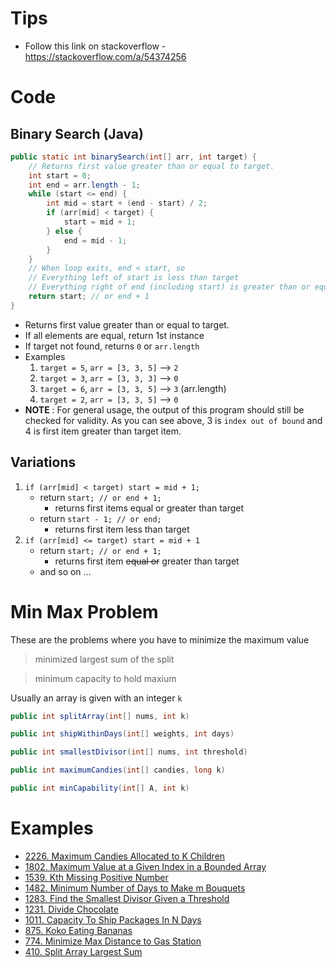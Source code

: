 # Tips
- Follow this link on stackoverflow - https://stackoverflow.com/a/54374256 

# Code
## Binary Search (Java)
```java
public static int binarySearch(int[] arr, int target) {
    // Returns first value greater than or equal to target. 
    int start = 0;
    int end = arr.length - 1;
    while (start <= end) {
        int mid = start + (end - start) / 2;
        if (arr[mid] < target) {
            start = mid + 1;
        } else {
            end = mid - 1;
        }
    }
    // When loop exits, end < start, so
    // Everything left of start is less than target
    // Everything right of end (including start) is greater than or equal to target
    return start; // or end + 1
}
```
- Returns first value greater than or equal to target. 
- If all elements are equal, return 1st instance
- If target not found, returns `0` or `arr.length`
- Examples
  1. `target = 5`, `arr = [3, 3, 5]` --> `2`
  2. `target = 3`, `arr = [3, 3, 3]` --> `0`
  3. `target = 6`, `arr = [3, 3, 5]` --> `3` (arr.length)
  4. `target = 2`, `arr = [3, 3, 5]` --> `0`
- **NOTE** : For general usage, the output of this program should still be checked for validity. As you can see above, 3 is `index out of bound` and 4 is first item greater than target item.

## Variations
1. `if (arr[mid] < target) start = mid + 1;`
   - return `start; // or end + 1;`
     - returns first items equal or greater than target
   - return `start - 1; // or end;`
     - returns first item less than target
3. `if (arr[mid] <= target) start = mid + 1`
   - return `start; // or end + 1;`
     - returns first item ~~equal or~~ greater than target
   - and so on ... 

# Min Max Problem
These are the problems where you have to minimize the maximum value
> minimized largest sum of the split

> minimum capacity to hold maxium

Usually an array is given with an integer `k`

```java
public int splitArray(int[] nums, int k)

public int shipWithinDays(int[] weights, int days)

public int smallestDivisor(int[] nums, int threshold)

public int maximumCandies(int[] candies, long k)

public int minCapability(int[] A, int k)
```

# Examples
- [2226. Maximum Candies Allocated to K Children](https://leetcode.com/problems/maximum-candies-allocated-to-k-children/discuss/1908888/JavaC%2B%2BPython-Binary-Search-with-Explanation)
- [1802. Maximum Value at a Given Index in a Bounded Array](https://leetcode.com/problems/maximum-value-at-a-given-index-in-a-bounded-array/discuss/1119801/Python-Binary-Search)
- [1539. Kth Missing Positive Number](https://leetcode.com/problems/kth-missing-positive-number/discuss/779999/JavaC++Python-O(logN))
- [1482. Minimum Number of Days to Make m Bouquets](https://leetcode.com/problems/minimum-number-of-days-to-make-m-bouquets/discuss/686316/javacpython-binary-search)
- [1283. Find the Smallest Divisor Given a Threshold](https://leetcode.com/problems/find-the-smallest-divisor-given-a-threshold/discuss/446376/javacpython-bianry-search)
- [1231. Divide Chocolate](https://leetcode.com/problems/divide-chocolate/discuss/408503/Python-Binary-Search)
- [1011. Capacity To Ship Packages In N Days](https://leetcode.com/problems/capacity-to-ship-packages-within-d-days/discuss/256729/javacpython-binary-search/)
- [875. Koko Eating Bananas](https://leetcode.com/problems/koko-eating-bananas/discuss/152324/C++JavaPython-Binary-Search)
- [774. Minimize Max Distance to Gas Station](https://leetcode.com/problems/minimize-max-distance-to-gas-station/discuss/113633/Easy-and-Concise-Solution-using-Binary-Search-C++JavaPython)
- [410. Split Array Largest Sum](https://leetcode.com/problems/split-array-largest-sum/)